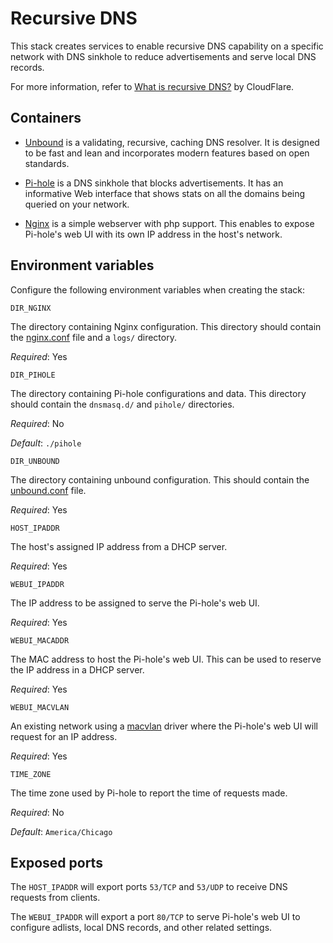 # Recursive DNS

This stack creates services to enable recursive DNS capability on a specific network with DNS sinkhole to reduce advertisements and serve local DNS records.

For more information, refer to [What is recursive DNS?](https://www.cloudflare.com/learning/dns/what-is-recursive-dns/) by CloudFlare.

## Containers

* [Unbound](https://www.nlnetlabs.nl/projects/unbound/about) is a validating, recursive, caching DNS resolver. It is designed to be fast and lean and incorporates modern features based on open standards.

* [Pi-hole](https://pi-hole.net) is a DNS sinkhole that blocks advertisements. It has an informative Web interface that shows stats on all the domains being queried on your network.

* [Nginx](https://www.nginx.com) is a simple webserver with php support. This enables to expose Pi-hole's web UI with its own IP address in the host's network.

## Environment variables

Configure the following environment variables when creating the stack:

`DIR_NGINX`

The directory containing Nginx configuration. This directory should contain the [nginx.conf](./res/nginx.conf) file and a `logs/` directory.

_Required_: Yes

`DIR_PIHOLE`

The directory containing Pi-hole configurations and data. This directory should contain the `dnsmasq.d/` and `pihole/` directories.

_Required_: No

_Default_: `./pihole`

`DIR_UNBOUND`

The directory containing unbound configuration. This should contain the [unbound.conf](./res/unbound.conf) file.

_Required_: Yes

`HOST_IPADDR`

The host's assigned IP address from a DHCP server.

_Required_: Yes

`WEBUI_IPADDR`

The IP address to be assigned to serve the Pi-hole's web UI.

_Required_: Yes

`WEBUI_MACADDR`

The MAC address to host the Pi-hole's web UI. This can be used to reserve the IP address in a DHCP server.

_Required_: Yes

`WEBUI_MACVLAN`

An existing network using a [macvlan](https://docs.docker.com/network/macvlan/) driver where the Pi-hole's web UI will request for an IP address.

_Required_: Yes

`TIME_ZONE`

The time zone used by Pi-hole to report the time of requests made.

_Required_: No

_Default_: `America/Chicago`

## Exposed ports

The `HOST_IPADDR` will export ports `53/TCP` and `53/UDP` to receive DNS requests from clients.

The `WEBUI_IPADDR` will export a port `80/TCP` to serve Pi-hole's web UI to configure adlists, local DNS records, and other related settings.
